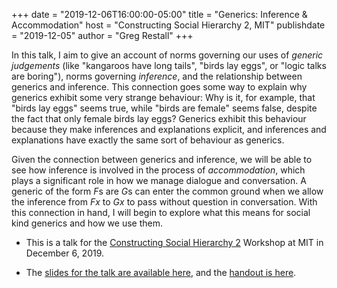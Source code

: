 +++
date = "2019-12-06T16:00:00-05:00"
title = "Generics: Inference & Accommodation"
host = "Constructing Social Hierarchy 2, MIT"
publishdate = "2019-12-05"
author = "Greg Restall"
+++

In this talk, I aim to give an account of norms governing our uses of *generic judgements* (like "kangaroos have long tails", "birds lay eggs", or "logic talks are boring"), norms governing *inference*, and the relationship between generics and inference. This connection goes some way to explain why generics exhibit some very strange behaviour: Why is it, for example, that "birds lay eggs" seems true, while "birds are female" seems false, despite the fact that only female birds lay eggs? Generics exhibit this behaviour because they make inferences and explanations explicit, and inferences and explanations have exactly the same sort of behaviour as generics.

Given the connection between generics and inference, we will be able to see how inference is involved in the process of *accommodation*, which plays a significant role in how we manage dialogue and conversation. A generic of the form *F*s are *G*s can enter the common ground when we allow the inference from *Fx* to *Gx* to pass without question in conversation.  With this connection in hand, I will begin to explore what this means for social kind generics and how we use them.


* This is a talk for the [Constructing Social Hierarchy 2](https://blogs.unimelb.edu.au/social-hierarchy/events/mit-workshop-constructing-social-hierarchy-ii/) Workshop at MIT in December 6, 2019. 

* The [slides for the talk are available here](/slides/accommodation-mit-workshop.pdf), and the [handout is here](/handouts/accommodation-mit-workshop-handout.pdf).